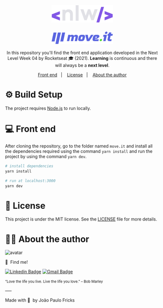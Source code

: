 <h1 align="center">
    <img alt="Next Level Week" src=".github/nlw.svg" width="200px" />
</h1>

<h3 align="center">
  <img alt="Next Level Week" src=".github/logo-full.svg" width="200px" /> <br/>
</h3>

<p align="center">In this repository you'll find the front end application developed in the Next Level Week 04 by Rocketseat 🎓 (2021). <strong>Learning</strong> is continuous and there will always be a <strong>next level</strong>.</p>

<p align="center">
  <a href="#computer-front-end">Front end</a>&nbsp;&nbsp;&nbsp;|&nbsp;&nbsp;&nbsp;
  <a href="#memo-license">License</a>&nbsp;&nbsp;&nbsp;|&nbsp;&nbsp;&nbsp;
  <a href="#man_technologist-about-the-author">About the author</a>
</p>

# :gear: Build Setup

The project requires [Node.js](https://nodejs.org/) to run locally.

# :computer: Front end

After cloning the repository, go to the folder named `move.it` and install all the dependencies required using the command `yarn install` and run the project by using the command `yarn dev`.

```bash
# install dependencies
yarn install
```

```bash
# run at localhost:3000
yarn dev
```

# :memo: License

This project is under the MIT license. See the [LICENSE](LICENSE.md) file for more details.

# :man_technologist: About the author

<img src="https://github.com/jpcmf.png" width="100px;" alt="avatar"/>

:wolf:&nbsp; Find me!

[![Linkedin Badge](https://img.shields.io/badge/-joaopaulo80-blue?style=flat-square&logo=Linkedin&logoColor=white&link=https://www.linkedin.com/in/joaopaulo80/)](https://www.linkedin.com/in/joaopaulo80/)
[![Gmail Badge](https://img.shields.io/badge/-jpfricks@gmail.com-c14438?style=flat-square&logo=Gmail&logoColor=white&link=mailto:jpfricks@gmail.com)](mailto:jpfricks@gmail.com)

<small>“Love the life you live. Live the life you love.” – Bob Marley</small>

–––

Made with :purple_heart:&nbsp; by João Paulo Fricks
